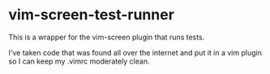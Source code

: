 vim-screen-test-runner
======================

This is a wrapper for the vim-screen plugin that runs tests.

I've taken code that was found all over the internet and
put it in a vim plugin so I can keep my .vimrc moderately clean.
